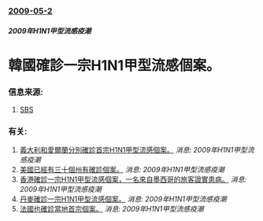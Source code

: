 ### [2009-05-2](/news/2009/05/2/index.md)

##### 2009年H1N1甲型流感疫潮
# 韓國確診一宗H1N1甲型流感個案。




### 信息来源:

1. [SBS](http://news.sbs.co.kr/section_news/news_read.jsp?news_id=N1000586383)

### 有关:

1. [義大利和愛爾蘭分別確診首宗H1N1甲型流感個案。](/zh/news/2009/05/2/義大利和愛爾蘭分別確診首宗H1N1甲型流感個案.md) _消息: 2009年H1N1甲型流感疫潮_
2. [美國已經有三十個州有確診個案。](/zh/news/2009/05/2/美國已經有三十個州有確診個案.md) _消息: 2009年H1N1甲型流感疫潮_
3. [香港確診一宗H1N1甲型流感個案，一名來自墨西哥的旅客證實患病。](/zh/news/2009/05/1/香港確診一宗H1N1甲型流感個案-一名來自墨西哥的旅客證實患病.md) _消息: 2009年H1N1甲型流感疫潮_
4. [丹麥確診一宗H1N1甲型流感個案。](/zh/news/2009/05/1/丹麥確診一宗H1N1甲型流感個案.md) _消息: 2009年H1N1甲型流感疫潮_
5. [法國也確診當地首宗個案。](/zh/news/2009/05/1/法國也確診當地首宗個案.md) _消息: 2009年H1N1甲型流感疫潮_
